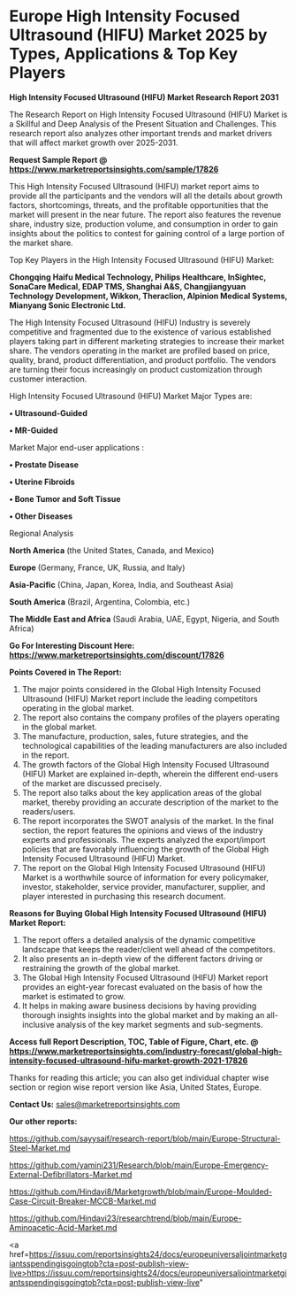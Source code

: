 # Europe High Intensity Focused Ultrasound (HIFU) Market 2025 by Types, Applications & Top Key Players

<strong>High Intensity Focused Ultrasound (HIFU) Market Research Report 2031</strong>

The Research Report on High Intensity Focused Ultrasound (HIFU) Market is a Skillful and Deep Analysis of the Present Situation and Challenges. This research report also analyzes other important trends and market drivers that will affect market growth over 2025-2031.

<strong>Request Sample Report @ <a href=https://www.marketreportsinsights.com/sample/17826>https://www.marketreportsinsights.com/sample/17826</a></strong>

This High Intensity Focused Ultrasound (HIFU) market report aims to provide all the participants and the vendors will all the details about growth factors, shortcomings, threats, and the profitable opportunities that the market will present in the near future. The report also features the revenue share, industry size, production volume, and consumption in order to gain insights about the politics to contest for gaining control of a large portion of the market share.

Top Key Players in the High Intensity Focused Ultrasound (HIFU) Market:

<strong>Chongqing Haifu Medical Technology, Philips Healthcare, InSightec, SonaCare Medical, EDAP TMS, Shanghai A&S, Changjiangyuan Technology Development, Wikkon, Theraclion, Alpinion Medical Systems, Mianyang Sonic Electronic Ltd.</strong>

The High Intensity Focused Ultrasound (HIFU) Industry is severely competitive and fragmented due to the existence of various established players taking part in different marketing strategies to increase their market share. The vendors operating in the market are profiled based on price, quality, brand, product differentiation, and product portfolio. The vendors are turning their focus increasingly on product customization through customer interaction.

High Intensity Focused Ultrasound (HIFU) Market Major Types are:

<strong>• Ultrasound-Guided

• MR-Guided</strong>

Market Major end-user applications :

<strong>• Prostate Disease

• Uterine Fibroids

• Bone Tumor and Soft Tissue

• Other Diseases</strong>

Regional Analysis

</u><strong><b>North America</b></strong> (the United States, Canada, and Mexico)

<strong><b>Europe </b></strong>(Germany, France, UK, Russia, and Italy)

<strong><b>Asia-Pacific</b></strong> (China, Japan, Korea, India, and Southeast Asia)

<strong><b>South America</b></strong> (Brazil, Argentina, Colombia, etc.)

<strong><b>The Middle East and Africa</b></strong> (Saudi Arabia, UAE, Egypt, Nigeria, and South Africa)

<strong>Go For Interesting Discount Here: <a href=https://www.marketreportsinsights.com/discount/17826>https://www.marketreportsinsights.com/discount/17826</a></strong>

<strong>Points Covered in The Report:</strong>
<ol>
  <li>The major points considered in the Global High Intensity Focused Ultrasound (HIFU) Market report include the leading competitors operating in the global market.</li>
  <li>The report also contains the company profiles of the players operating in the global market.</li>
  <li>The manufacture, production, sales, future strategies, and the technological capabilities of the leading manufacturers are also included in the report.</li>
  <li>The growth factors of the Global High Intensity Focused Ultrasound (HIFU) Market are explained in-depth, wherein the different end-users of the market are discussed precisely.</li>
  <li>The report also talks about the key application areas of the global market, thereby providing an accurate description of the market to the readers/users.</li>
  <li>The report incorporates the SWOT analysis of the market. In the final section, the report features the opinions and views of the industry experts and professionals. The experts analyzed the export/import policies that are favorably influencing the growth of the Global High Intensity Focused Ultrasound (HIFU) Market.</li>
  <li>The report on the Global High Intensity Focused Ultrasound (HIFU) Market is a worthwhile source of information for every policymaker, investor, stakeholder, service provider, manufacturer, supplier, and player interested in purchasing this research document.</li>
</ol>
<strong>Reasons for Buying Global High Intensity Focused Ultrasound (HIFU) Market Report:</strong>

<ol>
  <li>The report offers a detailed analysis of the dynamic competitive landscape that keeps the reader/client well ahead of the competitors.</li>
  <li>It also presents an in-depth view of the different factors driving or restraining the growth of the global market.</li>
  <li>The Global High Intensity Focused Ultrasound (HIFU) Market report provides an eight-year forecast evaluated on the basis of how the market is estimated to grow.</li>
  <li>It helps in making aware business decisions by having providing thorough insights insights into the global market and by making an all-inclusive analysis of the key market segments and sub-segments.</li>
</ol>
<strong>Access full Report Description, TOC, Table of Figure, Chart, etc. @ <a href=https://www.marketreportsinsights.com/industry-forecast/global-high-intensity-focused-ultrasound-hifu-market-growth-2021-17826>https://www.marketreportsinsights.com/industry-forecast/global-high-intensity-focused-ultrasound-hifu-market-growth-2021-17826</a></strong>


Thanks for reading this article; you can also get individual chapter wise section or region wise report version like Asia, United States, Europe.

<strong>Contact Us:</strong>
sales@marketreportsinsights.com

<strong>Our other reports:</strong>

<a href=https://github.com/sayysaif/research-report/blob/main/Europe-Structural-Steel-Market.md>https://github.com/sayysaif/research-report/blob/main/Europe-Structural-Steel-Market.md</a>

<a href=https://github.com/yamini231/Research/blob/main/Europe-Emergency-External-Defibrillators-Market.md>https://github.com/yamini231/Research/blob/main/Europe-Emergency-External-Defibrillators-Market.md</a>

<a href=https://github.com/Hindavi8/Marketgrowth/blob/main/Europe-Moulded-Case-Circuit-Breaker-MCCB-Market.md>https://github.com/Hindavi8/Marketgrowth/blob/main/Europe-Moulded-Case-Circuit-Breaker-MCCB-Market.md</a>

<a href=https://github.com/Hindavi23/researchtrend/blob/main/Europe-Aminoacetic-Acid-Market.md>https://github.com/Hindavi23/researchtrend/blob/main/Europe-Aminoacetic-Acid-Market.md</a>

<a href=https://issuu.com/reportsinsights24/docs/europeuniversaljointmarketgiantsspendingisgoingtob?cta=post-publish-view-live>https://issuu.com/reportsinsights24/docs/europeuniversaljointmarketgiantsspendingisgoingtob?cta=post-publish-view-live</a>"
